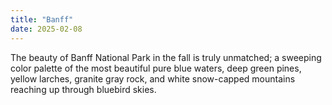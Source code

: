 ```yaml
---
title: "Banff"
date: 2025-02-08
---
```


The beauty of Banff National Park in the fall is truly unmatched; a sweeping color palette of the most beautiful pure blue waters, deep green pines, yellow larches, granite gray rock, and white snow-capped mountains reaching up through bluebird skies.
